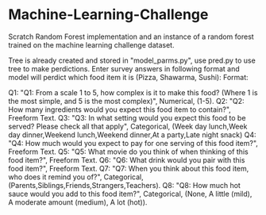 # Machine-Learning-Challenge
Scratch Random Forest implementation and an instance of a random forest trained on the machine learning challenge dataset.

Tree is already created and stored in "model_parms.py", use pred.py to use tree to make perdictions. 
Enter survey answers in following format and model will perdict which food item it is (Pizza, Shawarma, Sushi):
Format: 

Q1: "Q1: From a scale 1 to 5, how complex is it to make this food? (Where 1 is the most simple, and 5 is the most complex)", Numerical, (1-5).
Q2: "Q2: How many ingredients would you expect this food item to contain?", Freeform Text.
Q3: "Q3: In what setting would you expect this food to be served? Please check all that apply", Categorical, (Week day lunch,Week day dinner,Weekend lunch,Weekend dinner,At a party,Late night snack)
Q4: "Q4: How much would you expect to pay for one serving of this food item?", Freeform Text.
Q5: "Q5: What movie do you think of when thinking of this food item?", Freeform Text.
Q6: "Q6: What drink would you pair with this food item?", Freeform Text.
Q7: "Q7: When you think about this food item, who does it remind you of?", Categorical, (Parents,Siblings,Friends,Strangers,Teachers).
Q8: "Q8: How much hot sauce would you add to this food item?", Categorical, (None, A little (mild), A moderate amount (medium), A lot (hot)).
